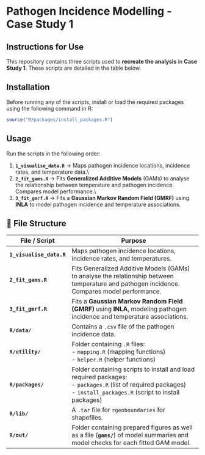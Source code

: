 # Pathogen Incidence Modelling - Case Study 1

## Instructions for Use

This repository contains three scripts used to **recreate the analysis** in **Case Study 1**. These scripts are detailed in the table below.

## Installation

Before running any of the scripts, install or load the required packages using the following command in R:

``` R
source("R/packages/install_packages.R")
```

## Usage

Run the scripts in the following order:

1.  **`1_visualise_data.R`** → Maps pathogen incidence locations, incidence rates, and temperature data.\
2.  **`2_fit_gams.R`** → Fits **Generalized Additive Models** (GAMs) to analyse the relationship between temperature and pathogen incidence. Compares model performance.\
3.  **`3_fit_gmrf.R`** → Fits a **Gaussian Markov Random Field (GMRF)** using **INLA** to model pathogen incidence and temperature associations.

## 📂 File Structure

| **File / Script**        | **Purpose**                                                                                                                                                             |
|----------------|--------------------------------------------------------|
| **`1_visualise_data.R`** | Maps pathogen incidence locations, incidence rates, and temperatures.                                                                                                   |
| **`2_fit_gams.R`**       | Fits Generalized Additive Models (GAMs) to analyse the relationship between temperature and pathogen incidence. Compares model performance.                             |
| **`3_fit_gmrf.R`**       | Fits a **Gaussian Markov Random Field (GMRF)** using **INLA**, modeling pathogen incidence and temperature associations.                                                |
| **`R/data/`**            | Contains a `.csv` file of the pathogen incidence data.                                                                                                                  |
| **`R/utility/`**         | Folder containing `.R` files:<br> - `mapping.R` (mapping functions)<br> - `helper.R` (helper functions)                                                                 |
| **`R/packages/`**        | Folder containing scripts to install and load required packages:<br> - `packages.R` (list of required packages)<br> - `install_packages.R` (script to install packages) |
| **`R/lib/`**             | A `.tar` file for `rgeoboundaries` for shapefiles.                                                                                                                      |
| **`R/out/`**             | Folder containing prepared figures as well as a file (**`gams/`**) of model summaries and model checks for each fitted GAM model.                                       |
